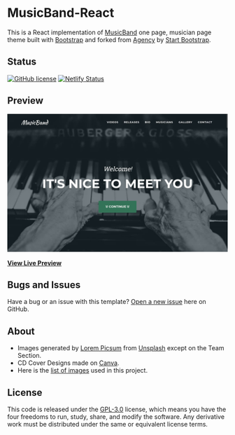 # MusicBand-React

This is a React implementation of [MusicBand](https://github.com/rolodoom/musicband) one page, musician page theme built with [Bootstrap](https://getbootstrap.com/) and forked from [Agency](https://startbootstrap.com/theme/agency) by [Start Bootstrap](https://startbootstrap.com/).

## Status

[![GitHub license](https://img.shields.io/badge/license-GPL--3.0-blue)](https://raw.githubusercontent.com/rolodoom/musicband-react/master/LICENSE)
[![Netlify Status](https://api.netlify.com/api/v1/badges/f7f1c239-fefc-4a1d-8be3-36f885031479/deploy-status)](https://app.netlify.com/sites/musicband-react-rolodoom/deploys)

## Preview

[![MusicBand Preview](src/screenshots/screenshot.jpg)](https://musicband-react-rolodoom.netlify.app/)

**[View Live Preview](https://musicband-react-rolodoom.netlify.app/)**

## Bugs and Issues

Have a bug or an issue with this template? [Open a new issue](https://github.com/rolodoom/musicband-react/issues) here on GitHub.

## About

- Images generated by [Lorem Picsum](https://picsum.photos/) from [Unsplash](https://unsplash.com/) except on the Team Section.
- CD Cover Designs made on [Canva](https://canva.com).
- Here is the [list of images](src/IMAGES.md) used in this project.

## License

This code is released under the [GPL-3.0](https://github.com/rolodoom/musicband-react/blob/master/LICENSE) license, which means you have the four freedoms to run, study, share, and modify the software. Any derivative work must be distributed under the same or equivalent license terms.

